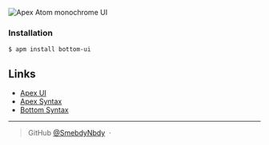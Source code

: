 ![Apex Atom monochrome UI](assets/logo.png)

### Installation

```
$ apm install bottom-ui
```

## Links

- [Apex UI](https://github.com/apex/apex-ui)
- [Apex Syntax](https://github.com/apex/apex-syntax)
- [Bottom Syntax](https://github.com/smebdy-nbdy/bottom-syntax)

---
> GitHub [@SmebdyNbdy](https://github.com/smebdynbdy) &nbsp;&middot;&nbsp;
